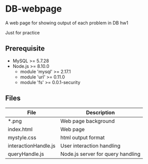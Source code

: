 # DB-webpage
A web page for showing output of each problem in DB hw1

Just for practice

## Prerequisite
* MySQL >= 5.7.28
* Node.js >= 8.10.0
    * module 'mysql' >= 2.17.1
    * module 'url' >= 0.11.0
    * module 'fs' >= 0.0.1-security

## Files
| File | Description |
| --- | --- |
| *.png | Web page background |
| index.html | Web page |
| mystyle.css | html output format |
| interactionHandle.js | User interaction handling |
| queryHandle.js | Node.js server for query handling |
